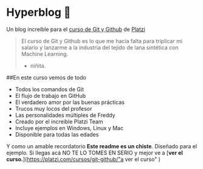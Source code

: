 # Hyperblog 💚
Un blog increíble para el [curso de Git y Github](https://platzi.com/new-home/clases/// "curso de Git y Github") de [Platzi](https://platzi.com/new-home/ "Platzi")
> El curso de Git y Github es lo que me hacía falta para triplicar mi salario y lanzarme a la industria del tejido de lana sintética con Machine Learning.
> * niñita.

##En este curso vemos de todo
* Todos los comandos de Git
* El flujo de trabajo en GitHub
* El verdadero amor por las buenas prácticas
* Trucos muy locos del profesor
* Las personalidades múltiples de Freddy
* Creado por el increible Platzi Team
* Incluye ejemplos en Windows, Linux y Mac
* Disponible para todas las edades


Y como un amable recordatorio **Este readme es un chiste**. Diseñado para el ejemplo. Si llegas acá NO TE LO TOMES EN SERIO y mejor ve a [**ver el curso.**](https://platzi.com/cursos/git-github/"a ver el curso" )